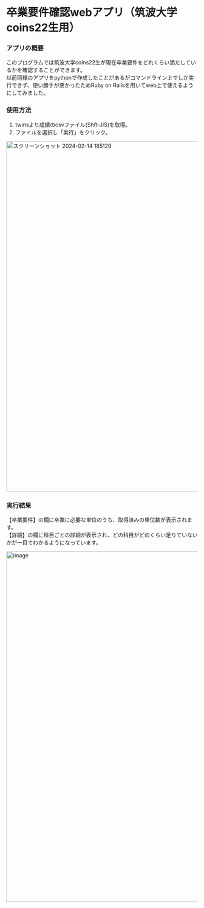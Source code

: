 # 卒業要件確認webアプリ（筑波大学coins22生用）

### アプリの概要
このプログラムでは筑波大学coins22生が現在卒業要件をどれくらい満たしているかを確認することができます。  
以前同様のアプリをpythonで作成したことがあるがコマンドライン上でしか実行できず、使い勝手が悪かったためRuby on Railsを用いてweb上で使えるようにしてみました。

### 使用方法
1. twinsより成績のcsvファイル(Shft-JIS)を取得。
2. ファイルを選択し「実行」をクリック。

<img width="923" alt="スクリーンショット 2024-02-14 185129" src="https://github.com/Shirasawa3/CoinsGraduationChecker-Web-app-version-/assets/156413299/037e4610-ecb7-477b-9934-63ecce2bd94c">  

### 実行結果
【卒業要件】の欄に卒業に必要な単位のうち、取得済みの単位数が表示されます。  
【詳細】の欄に科目ごとの詳細が表示され、どの科目がどのくらい足りていないかが一目でわかるようになっています。

<img width="923" alt="image" src="https://github.com/Shirasawa3/CoinsGraduationChecker-Web-app-version-/assets/156413299/0a9e8f4d-b5fe-4910-b46c-c452a96ff424">
